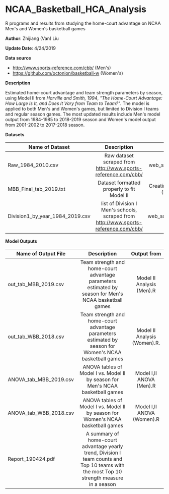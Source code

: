 # NCAA_Basketball_HCA_Analysis
R programs and results from studying the home-court advantage on NCAA Men's and Women's basketball games

**Author**: Zhijiang (Van) Liu

**Update Date**: 4/24/2019

**Data source**
* http://www.sports-reference.com/cbb/ (Men's)
* https://github.com/octonion/basketball-w (Women's)

**Description**

Estimated home-court advantage and team strength parameters by season, using Model II from *Harville and Smith, 1994*, *"The Home-Court Advantage: How Large Is It, and Does It Vary from Team to Team?"*. The model is applied to both Men's and Women's games, but limited to Division I teams and regular season games. The most updated results include Men's model output from 1984-1985 to 2018-2019 season and Women's model output from 2001-2002 to 2017-2018 season.

**Datasets**

| Name of Dataset | Description | Output from |
| ------------- |:-------------:|:-------------:|
| Raw_1984_2010.csv               | Raw dataset scraped from http://www.sports-reference.com/cbb/ | web_scrape_cbb_2019.R |
| MBB_Final_tab_2019.txt          | Dataset formatted properly to fit Model II | Creating Master Data Set (Men, 2019).R |
| Division1_by_year_1984_2019.csv | list of Division I Men's schools, scraped from http://www.sports-reference.com/cbb/ | web_scrape_Div1_2019.R |

**Model Outputs**

| Name of Output File | Description | Output from |
| ------------- |:-------------:|:-------------:|
| out_tab_MBB_2019.csv | Team strength and home-court advantage parameters estimated by season for Men's NCAA basketball games | Model II Analysis (Men).R |
| out_tab_WBB_2018.csv | Team strength and home-court advantage parameters estimated by season for Women's NCAA basketball games | Model II Analysis (Women).R.
| ANOVA_tab_MBB_2019.csv | ANOVA tables of Model I vs. Model II by season for Men's NCAA basketball games | Model I,II ANOVA (Men).R |
| ANOVA_tab_WBB_2018.csv | ANOVA tables of Model I vs. Model II by season for Women's NCAA basketball games | Model I,II ANOVA (Women).R |
| Report_190424.pdf | A summary of home-court advantage yearly trend, Division I team counts and Top 10 teams with the most Top 10 strength measure in a season | |
